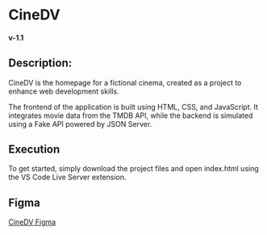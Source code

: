 
# CineDV
#### v-1.1

## Description:

CineDV is the homepage for a fictional cinema, created as a project to enhance web development skills.

The frontend of the application is built using HTML, CSS, and JavaScript. It integrates movie data from the TMDB API, while the backend is simulated using a Fake API powered by JSON Server.

## Execution
To get started, simply download the project files and open index.html using the VS Code Live Server extension.

## Figma

[CineDV Figma](https://www.figma.com/file/qhUzppZbI5zM8GxSARVhO8/Untitled?type=design&node-id=47%3A2&mode=design&t=ITMEoDuHMi1gRcTn-1)
